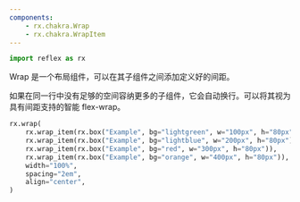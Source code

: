 ```yaml
---
components:
    - rx.chakra.Wrap
    - rx.chakra.WrapItem
---
```


```python exec
import reflex as rx
```

Wrap 是一个布局组件，可以在其子组件之间添加定义好的间距。

如果在同一行中没有足够的空间容纳更多的子组件，它会自动换行。可以将其视为具有间距支持的智能 flex-wrap。


```python demo
rx.wrap(
    rx.wrap_item(rx.box("Example", bg="lightgreen", w="100px", h="80px")),
    rx.wrap_item(rx.box("Example", bg="lightblue", w="200px", h="80px")),
    rx.wrap_item(rx.box("Example", bg="red", w="300px", h="80px")),
    rx.wrap_item(rx.box("Example", bg="orange", w="400px", h="80px")),
    width="100%",
    spacing="2em",
    align="center",
)
```


